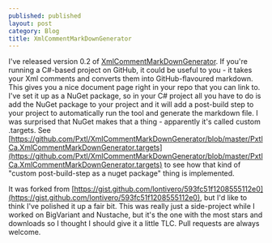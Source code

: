 ```yaml
---
published: published
layout: post
category: Blog
title: XmlCommentMarkDownGenerator
---
```


I've released version 0.2 of [XmlCommentMarkDownGenerator](https://github.com/Pxtl/XmlCommentMarkDownGenerator).  If you're running a C#-based project on GitHub, it could be useful to you - it takes your Xml comments and converts them into GitHub-flavoured markdown.  This gives you a nice document page right in your repo that you can link to.  I've set it up as a NuGet package, so in your C# project all you have to do is add the NuGet package to your project and it will add a post-build step to your project to automatically run the tool and generate the markdown file.  I was surprised that NuGet makes that a thing - apparently it's called custom .targets.  See [https://github.com/Pxtl/XmlCommentMarkDownGenerator/blob/master/PxtlCa.XmlCommentMarkDownGenerator.targets](https://github.com/Pxtl/XmlCommentMarkDownGenerator/blob/master/PxtlCa.XmlCommentMarkDownGenerator.targets) to see how that kind of "custom post-build-step as a nuget package" thing is implemented.

It was forked from [https://gist.github.com/lontivero/593fc51f1208555112e0](https://gist.github.com/lontivero/593fc51f1208555112e0), but I'd like to think I've polished it up a fair bit.  This was really just a side-project while I worked on BigVariant and Nustache, but it's the one with the most stars and downloads so I thought I should give it a little TLC.  Pull requests are always welcome. 